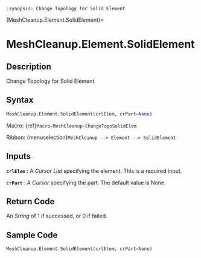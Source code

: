 ```{module} MeshCleanup.Element.SolidElement()
:synopsis: Change Topology for Solid Element
```

(MeshCleanup.Element.SolidElement)=

# MeshCleanup.Element.SolidElement

## Description

Change Topology for Solid Element

## Syntax

```python
MeshCleanup.Element.SolidElement(crlElem, crPart=None)
```

Macro: {ref}`Macro-MeshCleanup-ChangeTopoSolidElem`

Ribbon: {menuselection}`MeshCleanup --> Element --> SolidElement`

## Inputs

**`crlElem`**
: A _Cursor List_ specifying the element. This is a required input.

**`crPart`**
: A _Cursor_ specifying the part. The default value is None.

## Return Code

An _String_ of 1 if successed, or 0 if failed.

## Sample Code

```python
MeshCleanup.Element.SolidElement(crlElem, crPart=None)
```
